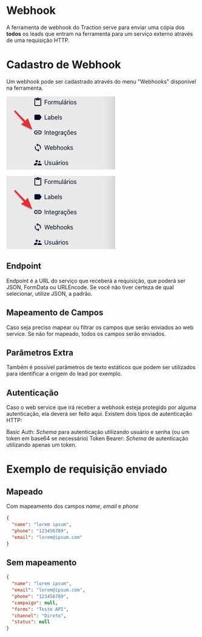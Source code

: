 # Webhook

A ferramenta de webhook do Traction serve para enviar uma cópia dos **todos** os leads que entram na ferramenta para um serviço externo através de uma requisição HTTP.

# Cadastro de Webhook

Um webhook pode ser cadastrado através do menu "Webhooks" disponível na ferramenta.

![Webhook Menu](./images/webhook-1.png)


![Páginas de Webhook](./images/webhook-1.png)

## Endpoint

Endpoint é a URL do serviço que receberá a requisição, que poderá ser JSON, FormData ou URLEncode. Se você não tiver certeza de qual selecionar, utilize JSON, a padrão. 

## Mapeamento de Campos 

Caso seja preciso mapear ou filtrar os campos que serão enviados ao web service. Se não for mapeado, todos os campos serão enviados. 

## Parâmetros Extra

Também é possível parâmetros de texto estáticos que podem ser utilizados para identificar a origem do lead por exemplo.

## Autenticação

Caso o web service que irá receber a webhook esteja protegido por alguma autenticação, ela deverá ser feito aqui. 
Existem dois tipos de autenticação HTTP:

Basic Auth: *Schema* para autenticação utilizando usuário e senha (ou um token em base64 se necessário)
Token Bearer: *Schema* de autenticação utilizando apenas um token. 

# Exemplo de requisição enviado

## Mapeado
Com mapeamento dos campos *name*, *email* e *phone*

```json
{
  "name": "lorem ipsum",
  "phone": "123456789",
  "email": "lorem@ipsum.com"
}
```

## Sem mapeamento

```json
{
  "name": "lorem ipsum",
  "email": "lorem@ipsum.com",
  "phone": "123456789",
  "campaign": null,
  "forms": "Teste API",
  "channel": "Direto",
  "status": null
}
```